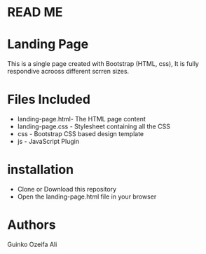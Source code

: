 # READ ME
# Landing Page
This is a single page created with Bootstrap (HTML, css), It is fully respondive acrooss different scrren sizes.
# Files Included
* landing-page.html- The HTML page content
* landing-page.css - Stylesheet containing all the CSS
* css - Bootstrap CSS based design template
* js - JavaScript Plugin
# installation 
- Clone or Download this repository 
- Open the landing-page.html file in your browser
# Authors
Guinko Ozeifa Ali

